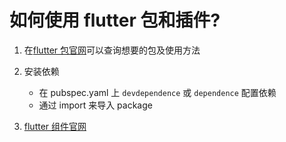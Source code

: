 # 如何使用 flutter 包和插件?

1. 在[flutter 包官网](https://pub.dev/)可以查询想要的包及使用方法

2. 安装依赖

   - 在 pubspec.yaml 上 `devdependence` 或 `dependence` 配置依赖
   - 通过 import 来导入 package

3. [flutter 组件官网](https://api.flutter.dev/flutter/material/FloatingActionButton-class.html)
